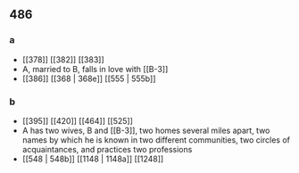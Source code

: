 ## 486
### a
- [[378]] [[382]] [[383]] 
- A, married to B, falls in love with [[B-3]]
- [[386]] [[368 | 368e]] [[555 | 555b]] 

### b
- [[395]] [[420]] [[464]] [[525]] 
- A has two wives, B and [[B-3]], two homes several miles apart, two names by which he is known in two different communities, two circles of acquaintances, and practices two professions
- [[548 | 548b]] [[1148 | 1148a]] [[1248]] 


